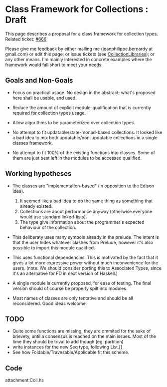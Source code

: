 # Class Framework for Collections : Draft



This page describes a proposal for a class framework for collection types. Related ticket: [\#666](https://gitlab.staging.haskell.org/ghc/ghc/issues/666)



Please give me feedback by either mailing me (jeanphilippe.bernardy at gmail.com) 
or edit this page; or issue tickets (see [CollectionLibraries](collection-libraries)); or any other means.
I'm mainly interested in concrete examples where the framework would fall short to meet your needs.


## Goals and Non-Goals


- Focus on practical usage. No design in the abstract; what's proposed here shall be usable, and used.
- Reduce the amount of explicit module-qualification that is currently required for collection types usage.
- Allow algorithms to be parameterized over collection types.

- No attempt to fit updatable/state-monad-based collections. 
  It looked like a bad idea to mix both updatable/non-updatable collections in a single classes framework.
- No attempt to fit 100% of the existing functions into classes. 
  Some of them are just best left in the modules to be accessed qualified.

## Working hypotheses


- The classes are "implementation-based" (in opposition to the Edison idea).

  1. It seemed like a bad idea to do the same thing as something that already existed.
  1. Collections are about performance anyway (otherwise everyone would use standard linked-lists).
  1. The type give information about the programmer's expected behaviour of the collection. 
- This deliberaty uses many symbols already in the prelude. The intent is that the user hides whatever clashes from Prelude, however it's also possible to import this module qualified.
- This uses functional dependencies. This is motivated by the fact that it gives a lot more expressive power without much inconvenience for the users. (note: We should consider porting this to Associated Types, since it's an alternative for FD in next version of Haskell.)
- A single module is currently proposed, for ease of testing. The final version should of course be properly spilt into modules.
- Most names of classes are only tentative and should be all reconsidered. Good ideas welcome.

## TODO


- Quite some functions are missing, they are ommited for the sake of brievety,
  until a consensus is reached on the main issues.
  Most of the time they should be trival to add though (eg. partition)
- write instances for the new Seq type, following List.\[\]
- See how Foldable/Travesable/Applicable fit this scheme. 

## Code



attachment:Coll.hs


